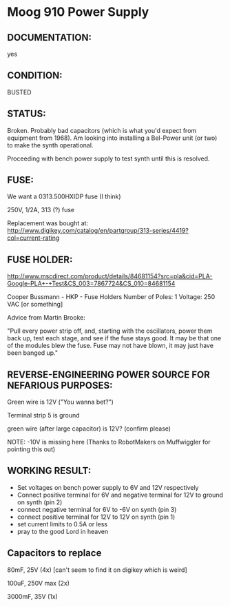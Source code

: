 # Moog 910 Power Supply 

## DOCUMENTATION: 

yes

## CONDITION: 

BUSTED 

## STATUS: 

Broken. Probably bad capacitors (which is what you'd expect from equipment from 1968). 
Am looking into installing a Bel-Power unit (or two) to make the synth operational. 

Proceeding with bench power supply to test synth until this is resolved. 

## FUSE: 

We want a 0313.500HXIDP fuse (I think) 

250V, 1/2A, 313 (?) fuse 

Replacement was bought at: 
http://www.digikey.com/catalog/en/partgroup/313-series/4419?col=current-rating 

## FUSE HOLDER: 

http://www.mscdirect.com/product/details/84681154?src=pla&cid=PLA-Google-PLA+-+Test&CS_003=7867724&CS_010=84681154

Cooper Bussmann - HKP - Fuse Holders Number of Poles: 1 Voltage: 250 VAC [or something]

Advice from Martin Brooke: 

"Pull every power strip off, and, starting with the oscillators, power them back up, test each
stage, and see if the fuse stays good. It may be that one of the modules blew the fuse. Fuse may 
not have blown, it may just have been banged up." 

## REVERSE-ENGINEERING POWER SOURCE FOR NEFARIOUS PURPOSES: 

Green wire is 12V ("You wanna bet?") 

Terminal strip 5 is ground 

green wire (after large capacitor) is 12V? (confirm please) 

NOTE: -10V is missing here (Thanks to RobotMakers on Muffwiggler for pointing this out)

## WORKING RESULT: 

* Set voltages on bench power supply to 6V and 12V respectively 
* Connect positive terminal for 6V and negative terminal for 12V to ground on synth (pin 2)
* connect negative terminal for 6V to -6V on synth (pin 3) 
* connect positive terminal for 12V to 12V on synth (pin 1) 
* set current limits to 0.5A or less 
* pray to the good Lord in heaven 

## Capacitors to replace

80mF, 25V (4x) 
[can't seem to find it on digikey which is weird]

100uF, 250V max (2x)


3000mF, 35V (1x) 

